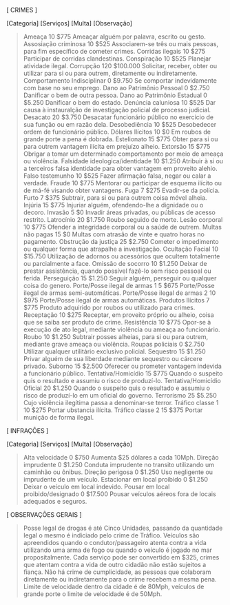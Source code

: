 [ CRIMES ]

  [Categoria]                            [Serviços]     [Multa]        [Observação]
> Ameaça                                 10             $775           Ameaçar alguém por palavra, escrito ou gesto.
> Assosiação criminosa                   10             $525           Associarem-se três ou mais pessoas, para fim específico de cometer crimes.
> Corridas ilegais                       10             $275           Participar de corridas clandestinas.
> Conspiração                            10             $525           Planejar atividade ilegal.
> Corrupção                              120            $100.000       Solicitar, receber, obter ou utilizar para si ou para outrem, diretamente ou indiretamente.
> Comportamento Indisciplinar            0              $9.750         Se comportar indevidamente com base no seu emprego.
> Dano ao Patrimônio Pessoal             0              $2.750         Danificar o bem de outra pessoa.
> Dano ao Patrimônio Estadual            0              $5.250         Danificar o bem do estado.
> Denúncia caluniosa                     10             $525           Dar causa à instauralção de investigação policial de processo judicial.
> Desacato                               20             $3.750         Desacatar funcionário público no exercício de sua função ou em razão dela.
> Desobediência                          10             $525           Desobedecer ordem de funcionário público.
> Dólares Ilícitos                       10             $0             Em roubos de grande porte a pena é dobrada.
> Estelionato                            15             $775           Obter para si ou para outrem vantagem ilícita em prejuízo alheio.
> Extorsão                               15             $775           Obrigar a tomar um determinado comportamento por meio de ameaça ou violência.
> Falsidade ideologica/identidade        10             $1.250         Atribuir à si ou a terceiros falsa identidade para obter vantagem em proveito alehio.
> Falso testemunho                       10             $525           Fazer afirmação falsa, negar ou calar a verdade.
> Fraude                                 10             $775           Mentorar ou participar de esquema ilícito ou de má-fé visando obter vantagens.
> Fuga                                   7              $275           Evadir-se da polícia.
> Furto                                  7              $375           Subtrair, para si ou para outrem coisa móvel alheia.
> Injúria                                15             $775           Injuriar alguém, ofendendo-lhe a dignidade ou o decoro.
> Invasão                                5              $0             Invadir áreas privadas, ou públicas de acesso restrito.
> Latrocínio                             20             $1.750         Roubo seguido de morte.
> Lesão corporal                         10             $775           Ofender a integridade corporal ou a saúde de outrem.
> Multas não pagas                       15             $0             Multas com atrasão de vinte e quatro horas no pagamento.
> Obstrução da justiça                   25             $2.750         Cometer o impedimento ou qualquer forma que atrapalhe a investigação.
> Ocultação Facial                       10             $15.750        Utilização de adornos ou acessórios que ocultem totalmente ou parcialmente a face.
> Omissão de socorro                     10             $1.250         Deixar de prestar assistência, quando possível fazê-lo sem risco pessoal ou ferida.
> Perseguição                            15             $1.250         Seguir alguém, perseguir ou qualquer coisa do genero.
> Porte/Posse ilegal de armas 1          5              $675           Porte/Posse ilegal de armas semi-automáticas.
> Porte/Posse ilegal de armas 2          10             $975           Porte/Posse ilegal de armas automáticas.
> Produtos Ilícitos                      7              $775           Produto adquirido por roubos ou utilizado para crimes.
> Receptação                             10             $275           Receptar, em proveito próprio ou alheio, coisa que se saiba ser produto de crime.
> Resistência                            10             $775           Opor-se à execução de ato legal, mediante violência ou ameaça ao funcionário.
> Roubo                                  10             $1.250         Subtrair posses alheias, para si ou para outrem, mediante grave ameaça ou violência.
> Roupas policiais                       0              $2.750         Utilizar qualquer utilitário exclusivo policial.
> Sequestro                              15             $1.250         Privar alguém de sua liberdade mediante sequestro ou cárcere privado.
> Suborno                                15             $2.500         Oferecer ou prometer vantagem indevida a funcionário público.
> Tentativa/Homicídio                    15             $775           Quando o suspeito quis o resultado e assumiu o risco de produzí-lo.
> Tentativa/Homicídio Oficial            20             $1.250         Quando o suspeito quis o resultado e assumiu o risco de produzí-lo em um oficial do governo.
> Terrorismo                             25             $5.250         Cujo violência ilegítima passa a denominar-se terror.
> Tráfico classe 1                       10             $275           Portar ubstancia ilícita.
> Tráfico classe 2                       15             $375           Portar munição de forma ilegal.

[ INFRAÇÕES ]

  [Categoria]                            [Serviços]     [Multa]        [Observação]
> Alta velocidade                        0              $750           Aumenta $25 dólares a cada 10Mph.
> Direção imprudente                     0              $1.250         Conduta imprudente no transito utilizando um caminhão ou ônibus.
> Direção perigosa                       0              $1.250         Uso negligente ou imprudente de um veículo.
> Estacionar em local proibido           0              $1.250         Deixar o veículo em local indevido.
> Pousar em local proibido/designado     0              $17.500        Pousar veículos aéreos fora de locais adequados e seguros.

[ OBSERVAÇÕES GERAIS ]

> Posse legal de drogas é até Cinco Unidades, passando da quantidade legal o mesmo é indiciado pelo crime de Tráfico.
> Veículos são apreendidos quando o condutor/passageiro atenta contra a vida utilizando uma arma de fogo ou  quando o veículo é jogado no mar propositalmente.
> Cada serviço pode ser convertido em $325, crimes que atentam contra a vida de outro cidadão não estão sujeitos a fiança.
> Não há crime de cumplicidade, as pessoas que colaboram diretamente ou indiretamente para o crime recebem a mesma pena.
> Limite de velocidade dentro da cidade é de 80Mph, veículos de grande porte o limite de velocidade é de 50Mph.